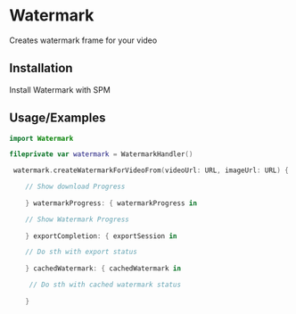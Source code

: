
# Watermark

Creates watermark frame for your video


## Installation

Install Watermark with SPM

    
## Usage/Examples

```swift
import Watermark

fileprivate var watermark = WatermarkHandler()

 watermark.createWatermarkForVideoFrom(videoUrl: URL, imageUrl: URL) { downloadProgress in

    // Show download Progress
            
    } watermarkProgress: { watermarkProgress in

    // Show Watermark Progress
            
    } exportCompletion: { exportSession in

    // Do sth with export status
            
    } cachedWatermark: { cachedWatermark in

     // Do sth with cached watermark status
            
    }

```

